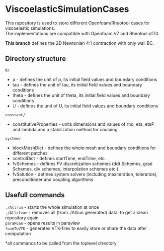 # ViscoelasticSimulationCases
This repository is used to store different Openfoam/Rheotool cases for viscoelastic simulations.  
The implementations are compatible with Openfoam V7 and Rheotool of70.

**This branch** defines the 2D Newtonian 4:1 contraction with only wall BC.

## Directory structure
`0/`  
* p - defines the unit of p, its initial field values and boundary conditions  
* tau - defines the unit of tau, its initial field values and boundary conditions
* theta - defines the unit of theta, its initial field values and boundary conditions  
* U - defines the unit of U, its initial field values and boundary conditions

`constant/`  
* constitutiveProperties - units dimensions and values of rho, eta, etaP and  lambda and a stabilization method for coulping  

`system/`  
* blockMeshDict - defines the whole mesh and boundary conditions for different patches  
* controlDict - defines startTime, endTime, etc.  
* fvSchemes - defines FV discretization schemes (ddt Schemes, grad Schemes, div schemes, interpolation schemes etc.)  
* fvSolution - defines system solvers (including maxiteration, tolerance), preconditioner and coupling algorithms

## Usefull commands
`./Allrun` - starts the whole simulation at once  
`./Allclean` - removes all (from ./Allrun generated) data, to get a clean repository again  
`paraFoam` - opens results in paraview  
`foamToVTK` - generates VTK-files to easily store or share the data after computation  

*all commands to be called from the toplevel directory
